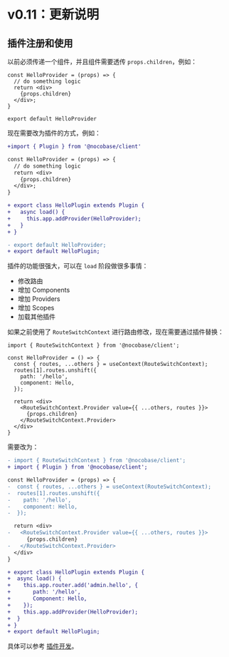 # v0.11：更新说明

## 插件注册和使用

以前必须传递一个组件，并且组件需要透传 `props.children`，例如：

```tsx | pure
const HelloProvider = (props) => {
  // do something logic
  return <div>
    {props.children}
  </div>;
}

export default HelloProvider
```

现在需要改为插件的方式，例如：

```diff | pure
+import { Plugin } from '@nocobase/client'

const HelloProvider = (props) => {
  // do something logic
  return <div>
    {props.children}
  </div>;
}

+ export class HelloPlugin extends Plugin {
+   async load() {
+     this.app.addProvider(HelloProvider);
+   }
+ }

- export default HelloProvider;
+ export default HelloPlugin;
```

插件的功能很强大，可以在 `load` 阶段做很多事情：

- 修改路由
- 增加 Components
- 增加 Providers
- 增加 Scopes
- 加载其他插件

如果之前使用了 `RouteSwitchContext` 进行路由修改，现在需要通过插件替换：

```tsx | pure
import { RouteSwitchContext } from '@nocobase/client';

const HelloProvider = () => {
  const { routes, ...others } = useContext(RouteSwitchContext);
  routes[1].routes.unshift({
    path: '/hello',
    component: Hello,
  });

  return <div>
    <RouteSwitchContext.Provider value={{ ...others, routes }}>
      {props.children}
    </RouteSwitchContext.Provider>
  </div>
}
```

需要改为：

```diff | pure
- import { RouteSwitchContext } from '@nocobase/client';
+ import { Plugin } from '@nocobase/client';

const HelloProvider = (props) => {
-  const { routes, ...others } = useContext(RouteSwitchContext);
-  routes[1].routes.unshift({
-    path: '/hello',
-    component: Hello,
-  });

  return <div>
-   <RouteSwitchContext.Provider value={{ ...others, routes }}>
      {props.children}
-   </RouteSwitchContext.Provider>
  </div>
}

+ export class HelloPlugin extends Plugin {
+  async load() {
+    this.app.router.add('admin.hello', {
+       path: '/hello',
+       Component: Hello,
+    });
+    this.app.addProvider(HelloProvider);
+  }
+ }
+ export default HelloPlugin;
```

具体可以参考 [插件开发](/development/client)。
